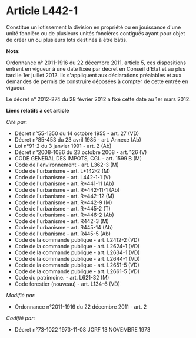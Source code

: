 # Article L442-1

Constitue un lotissement la division en propriété ou en jouissance d'une unité foncière ou de plusieurs unités foncières
contiguës ayant pour objet de créer un ou plusieurs lots destinés à être bâtis.

**Nota:**

Ordonnance n° 2011-1916 du 22 décembre 2011, article 5, ces dispositions entrent en vigueur à une date fixée par décret en
Conseil d'Etat et au plus tard le 1er juillet 2012. Ils s'appliquent aux déclarations préalables et aux demandes de permis de
construire déposées à compter de cette entrée en vigueur.

Le décret n° 2012-274 du 28 février 2012 a fixé cette date au 1er mars 2012.

**Liens relatifs à cet article**

_Cité par_:

  - Décret n°55-1350 du 14 octobre 1955 - art. 27 (VD)
  - Décret n°85-453 du 23 avril 1985 - art. Annexe (Ab)
  - Loi n°91-2 du 3 janvier 1991 - art. 2 (Ab)
  - Décret n°2008-1086 du 23 octobre 2008 - art. 126 (V)
  - CODE GENERAL DES IMPOTS, CGI. - art. 1599 B (M)
  - Code de l'environnement - art. L362-3 (M)
  - Code de l'urbanisme - art. L*142-2 (M)
  - Code de l'urbanisme - art. L442-1-1 (V)
  - Code de l'urbanisme - art. R*441-11 (Ab)
  - Code de l'urbanisme - art. R*442-11-1 (Ab)
  - Code de l'urbanisme - art. R*442-12 (M)
  - Code de l'urbanisme - art. R*442-9 (M)
  - Code de l'urbanisme - art. R*445-2 (T)
  - Code de l'urbanisme - art. R*446-2 (Ab)
  - Code de l'urbanisme - art. R442-3 (M)
  - Code de l'urbanisme - art. R445-14 (Ab)
  - Code de l'urbanisme - art. R445-5 (Ab)
  - Code de la commande publique - art. L2412-2 (VD)
  - Code de la commande publique - art. L2624-1 (VD)
  - Code de la commande publique - art. L2634-1 (VD)
  - Code de la commande publique - art. L2644-1 (VD)
  - Code de la commande publique - art. L2651-5 (VD)
  - Code de la commande publique - art. L2661-5 (VD)
  - Code du patrimoine. - art. L621-32 (M)
  - Code forestier (nouveau) - art. L134-6 (VD)

_Modifié par_:

  - Ordonnance n°2011-1916 du 22 décembre 2011 - art. 2

_Codifié par_:

  - Décret n°73-1022 1973-11-08 JORF 13 NOVEMBRE 1973
